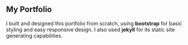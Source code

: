 ## My Portfolio
I built and designed this portfolio from scratch, using **bootstrap** for basic styling and easy responsive design.
I also used **jekyll** for its static site generating capabilities.
